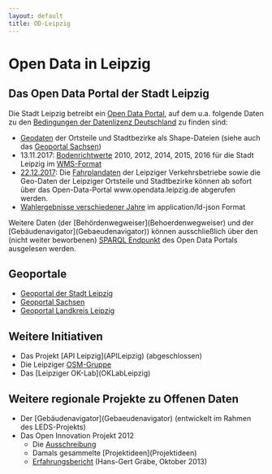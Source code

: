 ```yaml
---
layout: default
title: OD-Leipzig
---
```


# Open Data in Leipzig

<h2>Das Open Data Portal der Stadt Leipzig</h2>

Die Stadt Leipzig betreibt ein <a href="https://opendata.leipzig.de/">Open
Data Portal</a>, auf dem u.a. folgende Daten zu den
<a href="https://opendata.leipzig.de/pages/usage">Bedingungen der
Datenlizenz Deutschland</a> zu finden sind:
<ul>
  <li><a href="https://www.leipzig.de/buergerservice-und-verwaltung/unsere-stadt/gebietsgliederung-und-strassennamen/kommunale-gebietsgliederung/#c22822">Geodaten</a>
  der Ortsteile und Stadtbezirke als Shape-Dateien (siehe auch
  das <a href="https://geoportal.sachsen.de">Geoportal Sachsen</a>)</li>
  <li>13.11.2017: <a href="https://opendata.leipzig.de/dataset/bodenrichtwerte-fur-die-stadt-leipzig-wms/resource/fab53e1b-1f0f-47f1-b235-ee8eb8269c33">Bodenrichtwerte</a>
  2010, 2012, 2014, 2015, 2016 für die Stadt Leipzig
  im <a href="https://de.wikipedia.org/wiki/Web_Map_Service">WMS-Format</a></li>
  <li><a href="https://www.leipzig.de/news/news/neue-moeglichkeiten-auf-dem-open-data-portal-der-stadt-leipzig/">22.12.2017</a>:
  Die <a href="https://opendata.leipzig.de/dataset/lvb-fahrplandaten">Fahrplandaten</a>
  der Leipziger Verkehrsbetriebe sowie die Geo-Daten der Leipziger Ortsteile
  und Stadtbezirke können ab sofort über das Open-Data-Portal
  www.opendata.leipzig.de abgerufen werden.</li>
  <li><a href="https://opendata.leipzig.de/group/buergerserviceundverwaltung">Wahlergebnisse
  verschiedener Jahre</a> im application/ld-json Format</li>
</ul>
Weitere Daten (der [Behördenwegweiser](Behoerdenwegweiser) und der
[Gebäudenavigator](Gebaeudenavigator)) können ausschließlich über den (nicht
weiter beworbenen) <a href="https://opendata.leipzig.de/virt-sparql">SPARQL
Endpunkt</a> des Open Data Portals ausgelesen werden.
<h2>Geoportale</h2>
<ul>
  <li><a href="http://stadtplan.leipzig.de">Geoportal der Stadt Leipzig</a></li>
  <li><a href="http://geoportal.sachsen.de/">Geoportal Sachsen</a></li>
  <li><a href="http://www.geoportal-lkl.de">Geoportal Landkreis Leipzig</a></li>
</ul>
<h2>Weitere Initiativen</h2>
<ul>
  <li>Das Projekt [API Leipzig](APILeipzig) (abgeschlossen)</li>
  <li>Die Leipziger <a href="http://wiki.openstreetmap.org/wiki/Leipzig"
  target="‘_blank’">OSM-Gruppe</a></li>
  <li>Das [Leipziger OK-Lab](OKLabLeipzig)</li>
</ul>
<h2>Weitere regionale Projekte zu Offenen Daten</h2>
<ul>
  <li>Der [Gebäudenavigator](Gebaeudenavigator) (entwickelt im Rahmen des
  LEDS-Projekts)</li>
  <li>Das Open Innovation Projekt 2012
    <ul>
      <li>Die <a title="LD.OpenInnovation-12"
      href="http://www.leipzig-netz.de/index.php/LD.OpenInnovation-12">Ausschreibung</a></li>
      <li>Damals gesammelte [Projektideen](Projektideen)</li>
      <li><a href="http://leipzig-data.de/Upload/Erfahrungsbericht.pdf" target="‘_blank’">Erfahrungsbericht</a> (Hans-Gert Gräbe, Oktober 2013)</li>
    </ul>
  </li>
</ul>

